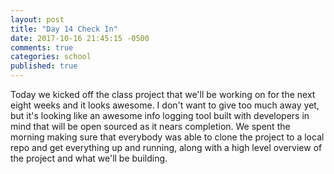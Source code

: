 ```yaml
---
layout: post
title: "Day 14 Check In"
date: 2017-10-16 21:45:15 -0500
comments: true
categories: school
published: true
---
```


Today we kicked off the class project that we'll be working on for the next eight weeks and it looks awesome. I don't want to give too much away yet, but it's looking like an awesome info logging tool built with developers in mind that will be open sourced as it nears completion. We spent the morning making sure that everybody was able to clone the project to a local repo and get everything up and running, along with a high level overview of the project and what we'll be building.